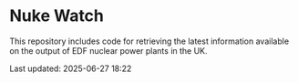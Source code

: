 # Nuke Watch

This repository includes code for retrieving the latest information available on the output of EDF nuclear power plants in the UK.

Last updated: 2025-06-27 18:22